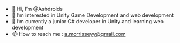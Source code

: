 - 👋 Hi, I’m @Ashdroids
- 👀 I’m interested in Unity Game Development and web development
- 🌱 I’m currently a junior C# developer in Unity and learning web development
- 📫 How to reach me : a.morrisseyy@gmail.com

<!---
Ashdroids/Ashdroids is a ✨ special ✨ repository because its `README.md` (this file) appears on your GitHub profile.
You can click the Preview link to take a look at your changes.
--->
